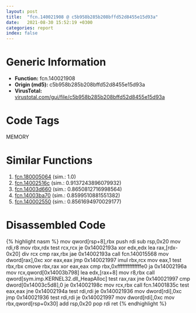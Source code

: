 ```yaml
---
layout: post
title:  "fcn.140021908 @ c5b958b285b208bffd52d8455e15d93a"
date:   2021-08-30 15:52:19 +0300
categories: report
index: false
---
```


# Generic Information
- **Function:** fcn.140021908
- **Origin (md5):** c5b958b285b208bffd52d8455e15d93a
- **VirusTotal:** [virustotal.com/gui/file/c5b958b285b208bffd52d8455e15d93a][virustotal_ref]

# Code Tags
<span class="tag" id="MEMORY">MEMORY</span>


# Similar Functions

1. [fcn.180005064][similar_1_ref] (sim.: 1.0)
2. [fcn.14002516c][similar_2_ref] (sim.: 0.9137243896079932)
3. [fcn.14003d660][similar_3_ref] (sim.: 0.8650812716998564)
4. [fcn.14003ba70][similar_4_ref] (sim.: 0.8599510881551382)
5. [fcn.140002550][similar_5_ref] (sim.: 0.8561694970029177)


# Disassembled Code

{% highlight nasm %}
mov qword[rsp+8],rbx
push rdi
sub rsp,0x20
mov rdi,r8
mov rbx,rdx
test rcx,rcx
je 0x14002193a
xor edx,edx
lea rax,[rdx-0x20]
div rcx
cmp rax,rbx
jae 0x14002193a
call fcn.140015568
mov dword[rax],0xc
xor eax,eax
jmp 0x140021997
imul rbx,rcx
mov eax,1
test rbx,rbx
cmove rbx,rax
xor eax,eax
cmp rbx,0xffffffffffffffe0
ja 0x14002196a
mov rcx,qword[0x14003b798]
lea edx,[rax+8]
mov r8,rbx
call qword[sym.imp.KERNEL32.dll_HeapAlloc]
test rax,rax
jne 0x140021997
cmp dword[0x14003c5d8],0
je 0x14002198c
mov rcx,rbx
call fcn.14001835c
test eax,eax
jne 0x14002194a
test rdi,rdi
je 0x140021936
mov dword[rdi],0xc
jmp 0x140021936
test rdi,rdi
je 0x140021997
mov dword[rdi],0xc
mov rbx,qword[rsp+0x30]
add rsp,0x20
pop rdi
ret
{% endhighlight %}


[similar_1_ref]: /report/fcn.180005064@7dc44f7522d53d03c7b1f4335f6d2a15
[similar_2_ref]: /report/fcn.14002516c@3bee9e0608c478ffce0d10559aae732b
[similar_3_ref]: /report/fcn.14003d660@3bee9e0608c478ffce0d10559aae732b
[similar_4_ref]: /report/fcn.14003ba70@3bee9e0608c478ffce0d10559aae732b
[similar_5_ref]: /report/fcn.140002550@3bee9e0608c478ffce0d10559aae732b
[virustotal_ref]: https://www.virustotal.com/gui/file/c5b958b285b208bffd52d8455e15d93a